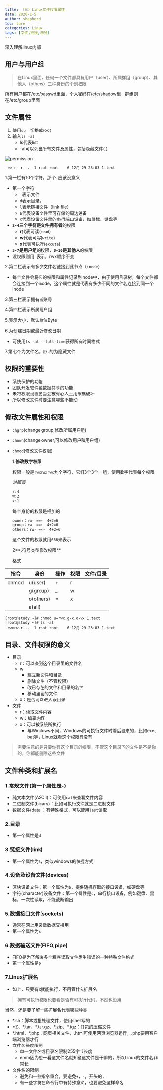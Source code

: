 ```yaml
---
title: （三）Linux文件权限属性
date: 2020-1-5
author: shepherd
toc: ture
categories: Linux
tags: [文件,链接,权限]
---
```


深入理解linux内部

<!-- more -->

## 用户与用户组

> 在Linux里面，任何一个文件都具有用户（user）、所属群组（group）、其他人（others）三种身份的个别权限

所有用户都在/etc/passwd里面，个人密码在/etc/shadow里，群组则在/etc/group里面

## 文件属性

1. 使用`su -`切换成root
2. 输入`ls -al`
   - ls代表list
   - -al可以列出所有文件及属性，包括隐藏文件(.)

![permission](https://cdn.jsdelivr.net/gh/yangchaohe/yangchaohe.github.io@static/img/article/2019/permission.png)

```bash
-rw-r--r--.  1 root root    6 12月 29 23:03 1.text
```

1.第一栏有10个字符，那个`.`应该没意义

- 第一个字符
  - `-`表示文件
  - `d`表示目录，
  - `l`表示链接文件（link file）
  - `b`代表设备文件里可存储的周边设备
  - `c`代表设备文件里的串行端口设备，如鼠标、键盘等
- **`2-4`**三个字符是**文件拥有者**的权限
  - **r**代表可读(`read`)
  - **w**代表可写(`write`)
  - **x**代表可执行(`excute`)
- **`5-7`**是**用户组**的权限，**`8-10`**是**其他人**的权限
- 没权限则用`-`表示，rwx顺序不变

2.第二栏表示有多少文件名链接到此节点（`inode`）

- 每个文件会将它的权限和属性记录到inode中，由于使用目录树，每个文件都会连接到一个inode，这个属性就是代表有多少不同的文件名连接到同一个inode

3.第三栏表示拥有者账号

4.第四栏表示所属用户组

5.表示大小，默认单位Byte

6.为创建日期或最近修改日期

- 可使用`ls -al --full-time`获得所有时间格式

7.第七个为文件名，带`.`的为隐藏文件

## 权限的重要性

- 系统保护的功能
- 团队开发软件或数据共享的功能
- 未将权限设置妥当会被有心人士用来搞破坏
- 所以修改文件时要注意哪些不能动

## 修改文件属性和权限

-  `chgrp`(change group,修改所属用户组)

- `chown`(change owner,可以修改用户和用户组)

- `chmod`(修改文件权限)

  1.**修改数字权限**

  权限一般是`rwxrwxrwx`九个字符，它们3个3个一组，使用数字代表每个权限

  *对照表*

  ```bash
  r:4
  W:2
  x:1
  ```

  每个身份的权限是相加的

  ```bash
  owner：rw- ==>  4+2=6
  group：rw- ==>  4+2=6
  others：rw- ==>  4+2=6
  ```

  这个文件的权限就用`666`来表示

  2**.符号类型修改权限**
  
  格式

| 指令  | 身份      | 操作 | 权限 | 文件/目录 |
| ----- | --------- | ---- | ---- | --------- |
| chmod | u(user)   | +    | r    |           |
|       | g(group)  | _    | w    |           |
|       | o(others) | =    | x    |           |
|       | a(all)    |      |      |           |

```
[root@study ~]# chmod u=rwx,g-x,o-wx 1.text 
[root@study ~]# ls -al
-rwxrw-r--.  1 root root    6 12月 29 23:03 1.text
```

## 目录、文件权限的意义

- 目录
  - r：可以查到这个目录里的文件名
  - w
    - 建立新文件和目录
    - 删除文件（不管权限）
    - 改已存在的文件和目录的名字
    - 移动里面的文件
  - x：是否可以进入该目录
- 文件
  - r：读取文件内容
  - w：编辑内容
  - x：可以被系统所执行
    - 与Windows不同，Windows的可执行文件时看后缀来的，比如exe、bat等，Linux就看这个权限有没有

> 需要注意的是只要你有这个目录的权限，不管这个目录下的文件是不是你的，你都能删除这些文件

##  文件种类和扩展名

### 1.常规文件(第一个属性是`-`)

- 纯文本文件(ASCII)：可使用`cat`来查看文件内容	
- 二进制文件(binary)：比如可执行文件就是二进制文件
- 数据文件(data)：有特殊格式，可以使用`last`读取

### 2.目录

- 第一个属性是`d`

### 3.链接文件(link)

- 第一个属性为`l`，类似windows的快捷方式

### 4.设备及设备文件(devices)

- 区块设备文件：第一个属性为`b`，提供随机存取的接口设备，如硬盘等
- 字符(character)设备文件：第一个属性是`c`，串行接口设备，例如键盘、鼠标，一次性读取，不能截断输出

### 5.数据接口文件(sockets)

- 通常在网上用来做数据交换用
- 第一个属性为`s`

### 6.数据输送文件(FIFO,pipe)

- FIFO是为了解决多个程序读取文件发生错误的一种特殊文件格式
- 第一个属性是`p`

### 7.Linux扩展名

- 如上，只要有x就能执行，不用管什么扩展名

> 拥有可执行权限也要看是否有可执行代码，不然也没用

当然，还是要了解一些扩展名代表哪些种类

- *.sh：脚本或批处理文件，使用shell写的
- *Z、\*.tar、\*.tar.gz、\*.zip、\*.tgz：打包的压缩文件
- *.html、\*.php：网页相关文件，.html可使用网页浏览器运行，.php要用客户端浏览器才行
- 文件名长度限制
  - 单一文件名或目录名限制255字节长度
  - emm因为想一看这文件名就知道这文件是干嘛的，所以Linux的文件名非常长
- 文件名的限制
  - 避免和一些指令重合，要避免`+`，`-`，开头的`.`
  - 有一些字符在命令行中有特殊意义，也要避免这样命名
